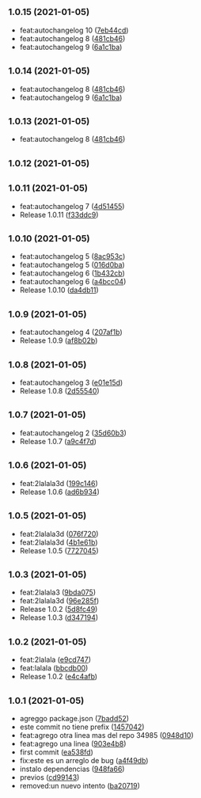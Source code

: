 ## <small>1.0.15 (2021-01-05)</small>

* feat:autochangelog 10 ([7eb44cd](https://github.com/skykit-alejandrorodriguez/cd-pipeline/commit/7eb44cd))
* feat:autochangelog 8 ([481cb46](https://github.com/skykit-alejandrorodriguez/cd-pipeline/commit/481cb46))
* feat:autochangelog 9 ([6a1c1ba](https://github.com/skykit-alejandrorodriguez/cd-pipeline/commit/6a1c1ba))

## <small>1.0.14 (2021-01-05)</small>

* feat:autochangelog 8 ([481cb46](https://github.com/skykit-alejandrorodriguez/cd-pipeline/commit/481cb46))
* feat:autochangelog 9 ([6a1c1ba](https://github.com/skykit-alejandrorodriguez/cd-pipeline/commit/6a1c1ba))

## <small>1.0.13 (2021-01-05)</small>

* feat:autochangelog 8 ([481cb46](https://github.com/skykit-alejandrorodriguez/cd-pipeline/commit/481cb46))

## <small>1.0.12 (2021-01-05)</small>




## <small>1.0.11 (2021-01-05)</small>

* feat:autochangelog 7 ([4d51455](https://github.com/skykit-alejandrorodriguez/cd-pipeline/commit/4d51455))
* Release 1.0.11 ([f33ddc9](https://github.com/skykit-alejandrorodriguez/cd-pipeline/commit/f33ddc9))



## <small>1.0.10 (2021-01-05)</small>

* feat:autochangelog 5 ([8ac953c](https://github.com/skykit-alejandrorodriguez/cd-pipeline/commit/8ac953c))
* feat:autochangelog 5 ([016d0ba](https://github.com/skykit-alejandrorodriguez/cd-pipeline/commit/016d0ba))
* feat:autochangelog 6 ([1b432cb](https://github.com/skykit-alejandrorodriguez/cd-pipeline/commit/1b432cb))
* feat:autochangelog 6 ([a4bcc04](https://github.com/skykit-alejandrorodriguez/cd-pipeline/commit/a4bcc04))
* Release 1.0.10 ([da4db11](https://github.com/skykit-alejandrorodriguez/cd-pipeline/commit/da4db11))



## <small>1.0.9 (2021-01-05)</small>

* feat:autochangelog 4 ([207af1b](https://github.com/skykit-alejandrorodriguez/cd-pipeline/commit/207af1b))
* Release 1.0.9 ([af8b02b](https://github.com/skykit-alejandrorodriguez/cd-pipeline/commit/af8b02b))



## <small>1.0.8 (2021-01-05)</small>

* feat:autochangelog 3 ([e01e15d](https://github.com/skykit-alejandrorodriguez/cd-pipeline/commit/e01e15d))
* Release 1.0.8 ([2d55540](https://github.com/skykit-alejandrorodriguez/cd-pipeline/commit/2d55540))



## <small>1.0.7 (2021-01-05)</small>

* feat:autochangelog 2 ([35d60b3](https://github.com/skykit-alejandrorodriguez/cd-pipeline/commit/35d60b3))
* Release 1.0.7 ([a9c4f7d](https://github.com/skykit-alejandrorodriguez/cd-pipeline/commit/a9c4f7d))



## <small>1.0.6 (2021-01-05)</small>

* feat:2lalala3d ([199c146](https://github.com/skykit-alejandrorodriguez/cd-pipeline/commit/199c146))
* Release 1.0.6 ([ad6b934](https://github.com/skykit-alejandrorodriguez/cd-pipeline/commit/ad6b934))



## <small>1.0.5 (2021-01-05)</small>

* feat:2lalala3d ([076f720](https://github.com/skykit-alejandrorodriguez/cd-pipeline/commit/076f720))
* feat:2lalala3d ([4b1e61b](https://github.com/skykit-alejandrorodriguez/cd-pipeline/commit/4b1e61b))
* Release 1.0.5 ([7727045](https://github.com/skykit-alejandrorodriguez/cd-pipeline/commit/7727045))



## <small>1.0.3 (2021-01-05)</small>

* feat:2lalala3 ([9bda075](https://github.com/skykit-alejandrorodriguez/cd-pipeline/commit/9bda075))
* feat:2lalala3d ([96e285f](https://github.com/skykit-alejandrorodriguez/cd-pipeline/commit/96e285f))
* Release 1.0.2 ([5d8fc49](https://github.com/skykit-alejandrorodriguez/cd-pipeline/commit/5d8fc49))
* Release 1.0.3 ([d347194](https://github.com/skykit-alejandrorodriguez/cd-pipeline/commit/d347194))



## <small>1.0.2 (2021-01-05)</small>

* feat:2lalala ([e9cd747](https://github.com/skykit-alejandrorodriguez/cd-pipeline/commit/e9cd747))
* feat:lalala ([bbcdb00](https://github.com/skykit-alejandrorodriguez/cd-pipeline/commit/bbcdb00))
* Release 1.0.2 ([e4c4afb](https://github.com/skykit-alejandrorodriguez/cd-pipeline/commit/e4c4afb))



## <small>1.0.1 (2021-01-05)</small>

* agreggo package.json ([7badd52](https://github.com/skykit-alejandrorodriguez/cd-pipeline/commit/7badd52))
* este commit no tiene prefix ([1457042](https://github.com/skykit-alejandrorodriguez/cd-pipeline/commit/1457042))
* feat:agrego otra linea mas del repo 34985 ([0948d10](https://github.com/skykit-alejandrorodriguez/cd-pipeline/commit/0948d10))
* feat:agrego una linea ([903e4b8](https://github.com/skykit-alejandrorodriguez/cd-pipeline/commit/903e4b8))
* first commit ([ea538fd](https://github.com/skykit-alejandrorodriguez/cd-pipeline/commit/ea538fd))
* fix:este es un arreglo de bug ([a4f49db](https://github.com/skykit-alejandrorodriguez/cd-pipeline/commit/a4f49db))
* instalo dependencias ([948fa66](https://github.com/skykit-alejandrorodriguez/cd-pipeline/commit/948fa66))
* previos ([cd99143](https://github.com/skykit-alejandrorodriguez/cd-pipeline/commit/cd99143))
* removed:un nuevo intento ([ba20719](https://github.com/skykit-alejandrorodriguez/cd-pipeline/commit/ba20719))

